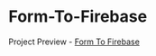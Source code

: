 # Form-To-Firebase
Project Preview -
<a href="https://form-to-firebase.netlify.app">Form To Firebase</a>
